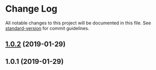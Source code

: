 # Change Log

All notable changes to this project will be documented in this file. See [standard-version](https://github.com/conventional-changelog/standard-version) for commit guidelines.

<a name="1.0.2"></a>
## [1.0.2](https://github.com/wushan/notable-frontend/compare/v1.0.1...v1.0.2) (2019-01-29)



<a name="1.0.1"></a>
## 1.0.1 (2019-01-29)
